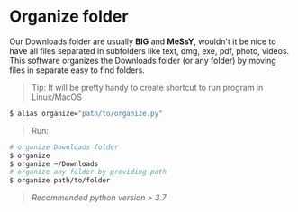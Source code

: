 # Organize folder
Our Downloads folder are usually **BIG** and **MeSsY**, wouldn't it be nice to have all files separated in subfolders like text, dmg, exe, pdf, photo, videos.
This software organizes the Downloads folder (or any folder) by moving files in separate easy to find folders. 


>Tip: It will be pretty handy to create shortcut to run program in Linux/MacOS
 ```bash
 $ alias organize="path/to/organize.py"
 ```

 >Run:
 ```bash
 # organize Downloads folder
 $ organize
 $ organize ~/Downloads
 # organize any folder by providing path
 $ organize path/to/folder
 ```

 > *Recommended python version > 3.7*